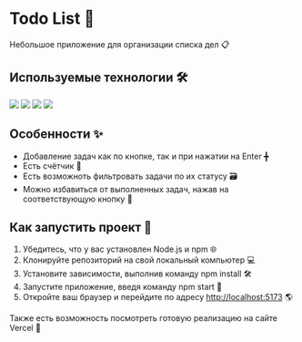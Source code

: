 # Todo List 📝

Небольшое приложение для организации списка дел 📋

## Используемые технологии 🛠️
<img src="https://img.shields.io/badge/TypeScript-3178C6?style=for-the-badge&logo=typescript&logoColor=white"/> <img src="https://img.shields.io/badge/React-61DAFB?style=for-the-badge&logo=react&logoColor=white"/> <img src="https://img.shields.io/badge/Ant Design-0170FE?style=for-the-badge&logo=antdesign&logoColor=white"/> <img src="https://img.shields.io/badge/Vite-646CFF?style=for-the-badge&logo=vite&logoColor=white"/> 

## Особенности ✨
- Добавление задач как по кнопке, так и при нажатии на Enter ╋
- Есть счётчик 🧮
- Есть возможноть фильтровать задачи по их статусу 🗃️
- Можно избавиться от выполненных задач, нажав на соответствующую кнопку 🧹

## Как запустить проект 🏃

1. Убедитесь, что у вас установлен Node.js и npm 🌐
2. Клонируйте репозиторий на свой локальный компьютер 💻
3. Установите зависимости, выполнив команду npm install 🛠️
4. Запустите приложение, введя команду npm start 🏁
5. Откройте ваш браузер и перейдите по адресу [http://localhost:5173](http://localhost:5173/) 🌎

Также есть возможность посмотреть готовую реализацию на сайте Vercel 🎥
